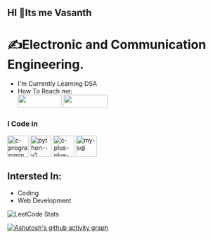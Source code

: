 ## HI 👋Its  me Vasanth
# ✍Electronic and Communication Engineering.
- I'm Currently Learning DSA
- How To Reach me:
<br/><img height="30" width="100" src="https://img.shields.io/badge/Gmail-D14836?style=for-the-badge&logo=gmail&logoColor=white"> <img height="30" width="100" src="https://img.shields.io/badge/LinkedIn-0077B5?style=for-the-badge&logo=linkedin&logoColor=white">

### I Code in
<img width="48" height="48" src="https://img.icons8.com/color/48/c-programming.png" alt="c-programming"/> <img width="48" height="48" src="https://img.icons8.com/color/48/python--v1.png" alt="python--v1"/> 
<img width="48" height="48" src="https://img.icons8.com/badges/48/c-plus-plus-logo.png" alt="c-plus-plus-logo"/>   <img width="48" height="48" src="https://img.icons8.com/color/48/my-sql.png" alt="my-sql"/>

## Intersted In:
- Coding
- Web Development


![LeetCode Stats](https://leetcard.jacoblin.cool/vasanth441?theme=dark&font=Jaldi)

[![Ashutosh's github activity graph](https://github-readme-activity-graph.vercel.app/graph?username=vasanth061&bg_color=000000&color=ff0fa7&line=ffffff&point=a96a6a&area=true&hide_border=true)](https://github.com/ashutosh00710/github-readme-activity-graph)


